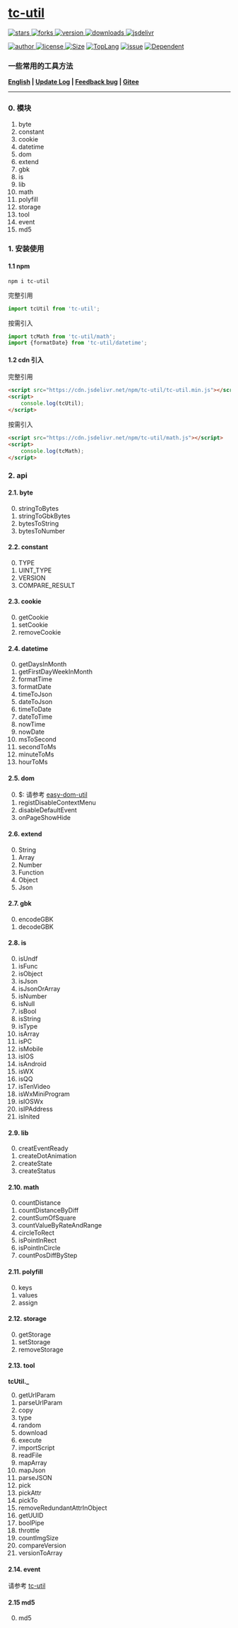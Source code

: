 # [tc-util](https://www.github.com/theajack/util)


<p>
    <a href="https://www.github.com/theajack/util/stargazers" target="_black">
        <img src="https://img.shields.io/github/stars/theajack/util?logo=github" alt="stars" />
    </a>
    <a href="https://www.github.com/theajack/util/network/members" target="_black">
        <img src="https://img.shields.io/github/forks/theajack/util?logo=github" alt="forks" />
    </a>
    <a href="https://www.npmjs.com/package/tc-util" target="_black">
        <img src="https://img.shields.io/npm/v/tc-util?logo=npm" alt="version" />
    </a>
    <a href="https://www.npmjs.com/package/tc-util" target="_black">
        <img src="https://img.shields.io/npm/dm/tc-util?color=%23ffca28&logo=npm" alt="downloads" />
    </a>
    <a href="https://www.jsdelivr.com/package/npm/tc-util" target="_black">
        <img src="https://data.jsdelivr.com/v1/package/npm/tc-util/badge" alt="jsdelivr" />
    </a>
</p>
<p>
    <a href="https://github.com/theajack" target="_black">
        <img src="https://img.shields.io/badge/Author-%20theajack%20-7289da.svg?&logo=github" alt="author" />
    </a>
    <a href="https://www.github.com/theajack/util/blob/master/LICENSE" target="_black">
        <img src="https://img.shields.io/github/license/theajack/util?color=%232DCE89&logo=github" alt="license" />
    </a>
    <a href="https://cdn.jsdelivr.net/gh/theajack/util/dist/tc-util.latest.min.js"><img src="https://img.shields.io/bundlephobia/minzip/tc-util.svg" alt="Size"></a>
    <a href="https://github.com/theajack/util/search?l=javascript"><img src="https://img.shields.io/github/languages/top/theajack/util.svg" alt="TopLang"></a>
    <a href="https://github.com/theajack/util/issues"><img src="https://img.shields.io/github/issues-closed/theajack/util.svg" alt="issue"></a>
    <a href="https://www.github.com/theajack/util"><img src="https://img.shields.io/librariesio/dependent-repos/npm/tc-util.svg" alt="Dependent"></a>
</p>

<h3>一些常用的工具方法</h3>

**[English](https://github.com/theajack/util/blob/master/README.md) | [Update Log](https://github.com/theajack/util/blob/master/helper/version.md) | [Feedback bug](https://github.com/theajack/util/issues/new) | [Gitee](https://gitee.com/theajack/util)**

---

### 0. 模块

1. byte
2. constant
3. cookie
4. datetime
5. dom
6. extend
7. gbk
8. is
9. lib
10. math
11. polyfill
12. storage
13. tool
14. event
15. md5

### 1. 安装使用

#### 1.1 npm

```
npm i tc-util
```

完整引用

```js
import tcUtil from 'tc-util'; 
```

按需引入

```js
import tcMath from 'tc-util/math'; 
import {formatDate} from 'tc-util/datetime';
```

#### 1.2 cdn 引入

完整引用

```html
<script src="https://cdn.jsdelivr.net/npm/tc-util/tc-util.min.js"></script>
<script>
    console.log(tcUtil);
</script>
```

按需引入

```html
<script src="https://cdn.jsdelivr.net/npm/tc-util/math.js"></script>
<script>
    console.log(tcMath);
</script>
```

### 2. api

#### 2.1. byte

0. stringToBytes
1. stringToGbkBytes
2. bytesToString
3. bytesToNumber

#### 2.2. constant

0. TYPE
1. UINT_TYPE
2. VERSION
3. COMPARE_RESULT

#### 2.3. cookie

0. getCookie
1. setCookie
2. removeCookie

#### 2.4. datetime

0. getDaysInMonth
1. getFirstDayWeekInMonth
2. formatTime
3. formatDate
4. timeToJson
5. dateToJson
6. timeToDate
7. dateToTime
8. nowTime
9. nowDate
10. msToSecond
11. secondToMs
12. minuteToMs
13. hourToMs

#### 2.5. dom

0. $: 请参考 [easy-dom-util](https://github.com/theajack/easy-dom)
1. registDisableContextMenu
2. disableDefaultEvent
3. onPageShowHide

#### 2.6. extend

0. String
1. Array
2. Number
3. Function
4. Object
5. Json

#### 2.7. gbk

0. encodeGBK
1. decodeGBK

#### 2.8. is

0. isUndf
1. isFunc
2. isObject
3. isJson
4. isJsonOrArray
5. isNumber
6. isNull
7. isBool
8. isString
9. isType
10. isArray
11. isPC
12. isMobile
13. isIOS
14. isAndroid
15. isWX
16. isQQ
17. isTenVideo
18. isWxMiniProgram
19. isIOSWx
20. isIPAddress
21. isInited

#### 2.9. lib

0. creatEventReady
1. createDotAnimation
2. createState
3. createStatus

#### 2.10. math

0. countDistance
1. countDistanceByDiff
2. countSumOfSquare
3. countValueByRateAndRange
4. circleToRect
5. isPointInRect
6. isPointInCircle
7. countPosDiffByStep

#### 2.11. polyfill

0. keys
1. values
2. assign

#### 2.12. storage

0. getStorage
1. setStorage
2. removeStorage

#### 2.13. tool

**tcUtil._**

0. getUrlParam
1. parseUrlParam
2. copy
3. type
4. random
5. download
6. execute
7. importScript
8. readFile
9. mapArray
10. mapJson
11. parseJSON
12. pick
13. pickAttr
14. pickTo
15. removeRedundantAttrInObject
16. getUUID
17. boolPipe
18. throttle
19. countImgSize
20. compareVersion
21. versionToArray

#### 2.14. event

请参考 [tc-util](https://github.com/theajack/util)

#### 2.15 md5

0. md5